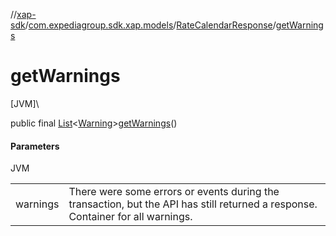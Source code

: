 //[xap-sdk](../../../index.md)/[com.expediagroup.sdk.xap.models](../index.md)/[RateCalendarResponse](index.md)/[getWarnings](get-warnings.md)

# getWarnings

[JVM]\

public final [List](https://docs.oracle.com/javase/8/docs/api/java/util/List.html)&lt;[Warning](../-warning/index.md)&gt;[getWarnings](get-warnings.md)()

#### Parameters

JVM

| | |
|---|---|
| warnings | There were some errors or events during the transaction, but the API has still returned a response.  Container for all warnings. |
